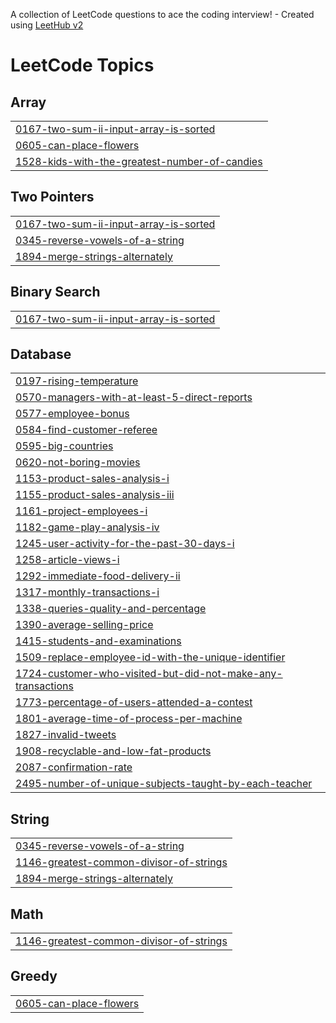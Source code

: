 A collection of LeetCode questions to ace the coding interview! - Created using [LeetHub v2](https://github.com/arunbhardwaj/LeetHub-2.0)
<!---LeetCode Topics Start-->
# LeetCode Topics
## Array
|  |
| ------- |
| [0167-two-sum-ii-input-array-is-sorted](https://github.com/chaitanyanalage/Data-Structures-and-Algorithms/tree/master/0167-two-sum-ii-input-array-is-sorted) |
| [0605-can-place-flowers](https://github.com/chaitanyanalage/Data-Structures-and-Algorithms/tree/master/0605-can-place-flowers) |
| [1528-kids-with-the-greatest-number-of-candies](https://github.com/chaitanyanalage/Data-Structures-and-Algorithms/tree/master/1528-kids-with-the-greatest-number-of-candies) |
## Two Pointers
|  |
| ------- |
| [0167-two-sum-ii-input-array-is-sorted](https://github.com/chaitanyanalage/Data-Structures-and-Algorithms/tree/master/0167-two-sum-ii-input-array-is-sorted) |
| [0345-reverse-vowels-of-a-string](https://github.com/chaitanyanalage/Data-Structures-and-Algorithms/tree/master/0345-reverse-vowels-of-a-string) |
| [1894-merge-strings-alternately](https://github.com/chaitanyanalage/Data-Structures-and-Algorithms/tree/master/1894-merge-strings-alternately) |
## Binary Search
|  |
| ------- |
| [0167-two-sum-ii-input-array-is-sorted](https://github.com/chaitanyanalage/Data-Structures-and-Algorithms/tree/master/0167-two-sum-ii-input-array-is-sorted) |
## Database
|  |
| ------- |
| [0197-rising-temperature](https://github.com/chaitanyanalage/Data-Structures-and-Algorithms/tree/master/0197-rising-temperature) |
| [0570-managers-with-at-least-5-direct-reports](https://github.com/chaitanyanalage/Data-Structures-and-Algorithms/tree/master/0570-managers-with-at-least-5-direct-reports) |
| [0577-employee-bonus](https://github.com/chaitanyanalage/Data-Structures-and-Algorithms/tree/master/0577-employee-bonus) |
| [0584-find-customer-referee](https://github.com/chaitanyanalage/Data-Structures-and-Algorithms/tree/master/0584-find-customer-referee) |
| [0595-big-countries](https://github.com/chaitanyanalage/Data-Structures-and-Algorithms/tree/master/0595-big-countries) |
| [0620-not-boring-movies](https://github.com/chaitanyanalage/Data-Structures-and-Algorithms/tree/master/0620-not-boring-movies) |
| [1153-product-sales-analysis-i](https://github.com/chaitanyanalage/Data-Structures-and-Algorithms/tree/master/1153-product-sales-analysis-i) |
| [1155-product-sales-analysis-iii](https://github.com/chaitanyanalage/Data-Structures-and-Algorithms/tree/master/1155-product-sales-analysis-iii) |
| [1161-project-employees-i](https://github.com/chaitanyanalage/Data-Structures-and-Algorithms/tree/master/1161-project-employees-i) |
| [1182-game-play-analysis-iv](https://github.com/chaitanyanalage/Data-Structures-and-Algorithms/tree/master/1182-game-play-analysis-iv) |
| [1245-user-activity-for-the-past-30-days-i](https://github.com/chaitanyanalage/Data-Structures-and-Algorithms/tree/master/1245-user-activity-for-the-past-30-days-i) |
| [1258-article-views-i](https://github.com/chaitanyanalage/Data-Structures-and-Algorithms/tree/master/1258-article-views-i) |
| [1292-immediate-food-delivery-ii](https://github.com/chaitanyanalage/Data-Structures-and-Algorithms/tree/master/1292-immediate-food-delivery-ii) |
| [1317-monthly-transactions-i](https://github.com/chaitanyanalage/Data-Structures-and-Algorithms/tree/master/1317-monthly-transactions-i) |
| [1338-queries-quality-and-percentage](https://github.com/chaitanyanalage/Data-Structures-and-Algorithms/tree/master/1338-queries-quality-and-percentage) |
| [1390-average-selling-price](https://github.com/chaitanyanalage/Data-Structures-and-Algorithms/tree/master/1390-average-selling-price) |
| [1415-students-and-examinations](https://github.com/chaitanyanalage/Data-Structures-and-Algorithms/tree/master/1415-students-and-examinations) |
| [1509-replace-employee-id-with-the-unique-identifier](https://github.com/chaitanyanalage/Data-Structures-and-Algorithms/tree/master/1509-replace-employee-id-with-the-unique-identifier) |
| [1724-customer-who-visited-but-did-not-make-any-transactions](https://github.com/chaitanyanalage/Data-Structures-and-Algorithms/tree/master/1724-customer-who-visited-but-did-not-make-any-transactions) |
| [1773-percentage-of-users-attended-a-contest](https://github.com/chaitanyanalage/Data-Structures-and-Algorithms/tree/master/1773-percentage-of-users-attended-a-contest) |
| [1801-average-time-of-process-per-machine](https://github.com/chaitanyanalage/Data-Structures-and-Algorithms/tree/master/1801-average-time-of-process-per-machine) |
| [1827-invalid-tweets](https://github.com/chaitanyanalage/Data-Structures-and-Algorithms/tree/master/1827-invalid-tweets) |
| [1908-recyclable-and-low-fat-products](https://github.com/chaitanyanalage/Data-Structures-and-Algorithms/tree/master/1908-recyclable-and-low-fat-products) |
| [2087-confirmation-rate](https://github.com/chaitanyanalage/Data-Structures-and-Algorithms/tree/master/2087-confirmation-rate) |
| [2495-number-of-unique-subjects-taught-by-each-teacher](https://github.com/chaitanyanalage/Data-Structures-and-Algorithms/tree/master/2495-number-of-unique-subjects-taught-by-each-teacher) |
## String
|  |
| ------- |
| [0345-reverse-vowels-of-a-string](https://github.com/chaitanyanalage/Data-Structures-and-Algorithms/tree/master/0345-reverse-vowels-of-a-string) |
| [1146-greatest-common-divisor-of-strings](https://github.com/chaitanyanalage/Data-Structures-and-Algorithms/tree/master/1146-greatest-common-divisor-of-strings) |
| [1894-merge-strings-alternately](https://github.com/chaitanyanalage/Data-Structures-and-Algorithms/tree/master/1894-merge-strings-alternately) |
## Math
|  |
| ------- |
| [1146-greatest-common-divisor-of-strings](https://github.com/chaitanyanalage/Data-Structures-and-Algorithms/tree/master/1146-greatest-common-divisor-of-strings) |
## Greedy
|  |
| ------- |
| [0605-can-place-flowers](https://github.com/chaitanyanalage/Data-Structures-and-Algorithms/tree/master/0605-can-place-flowers) |
<!---LeetCode Topics End-->